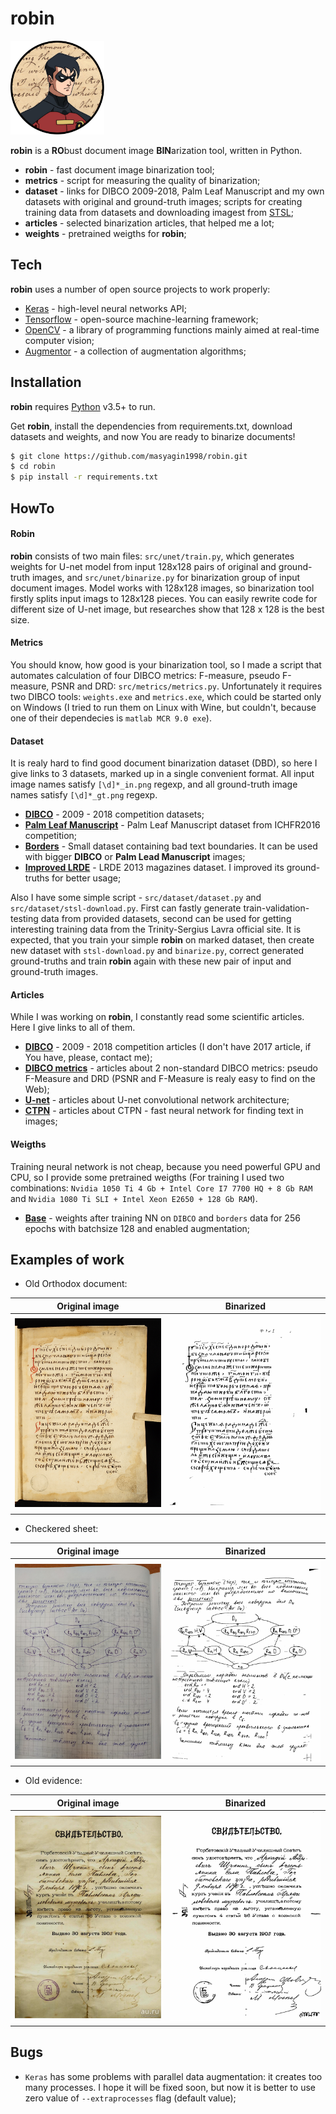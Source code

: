# robin

<img src="static/logo/robin.png" height="150" width="150">

**robin** is a **RO**bust document image **BIN**arization tool, written in Python.

- **robin** - fast document image binarization tool;
- **metrics** - script for measuring the quality of binarization;
- **dataset** - links for DIBCO 2009-2018, Palm Leaf Manuscript and my own datasets with original and ground-truth images; scripts for creating training data from datasets and downloading imagest from [STSL](http://stsl.ru/);
- **articles** - selected binarization articles, that helped me a lot;
- **weights** - pretrained weigths for **robin**;

## Tech

**robin** uses a number of open source projects to work properly:
- [Keras](https://keras.io/) - high-level neural networks API;
- [Tensorflow](https://www.tensorflow.org/) - open-source machine-learning framework;
- [OpenCV](https://opencv.org/) - a library of programming functions mainly aimed at real-time computer vision;
- [Augmentor](https://augmentor.readthedocs.io/en/master/) - a collection of augmentation algorithms;

## Installation

**robin** requires [Python](https://www.python.org/) v3.5+ to run.

Get **robin**, install the dependencies from requirements.txt, download datasets and weights, and now You are ready to binarize documents!

```sh
$ git clone https://github.com/masyagin1998/robin.git
$ cd robin
$ pip install -r requirements.txt
```
## HowTo

#### Robin

**robin** consists of two main files: `src/unet/train.py`, which generates weights for U-net model from input 128x128 pairs of
original and ground-truth images, and `src/unet/binarize.py` for binarization group of input document images. Model works with 128x128 images, so binarization tool firstly splits input imags to 128x128 pieces. You can easily rewrite code for different size of U-net image, but researches show that 128 x 128 is the best size.

#### Metrics

You should know, how good is your binarization tool, so I made a script that automates calculation of four DIBCO metrics: F-measure, pseudo F-measure, PSNR and DRD: `src/metrics/metrics.py`. Unfortunately it requires two DIBCO tools: `weights.exe` and `metrics.exe`, which could be started only on Windows (I tried to run them on Linux with Wine, but couldn't, because one of their dependecies is `matlab MCR 9.0 exe`).

#### Dataset

It is realy hard to find good document binarization dataset (DBD), so here I give links to 3 datasets, marked up in a single convenient format. All input image names satisfy `[\d]*_in.png` regexp, and all ground-truth image names satisfy `[\d]*_gt.png` regexp.

- [**DIBCO**](https://yadi.sk/d/_91feeU21y3riA) - 2009 - 2018 competition datasets;
- [**Palm Leaf Manuscript**](https://yadi.sk/d/sMJxS3IGyTRJEA) - Palm Leaf Manuscript dataset from ICHFR2016 competition;
- [**Borders**](https://yadi.sk/d/p6R8kgPP98BZtw) - Small dataset containing bad text boundaries. It can be used with bigger **DIBCO** or **Palm Lead Manuscript** images;
- [**Improved LRDE**](https://yadi.sk/d/RwRVotFseCl2QA) - LRDE 2013 magazines dataset. I improved its ground-truths for better usage;

Also I have some simple script - `src/dataset/dataset.py` and `src/dataset/stsl-download.py`. First can fastly generate train-validation-testing data from provided datasets, second can be used for getting interesting training data from the Trinity-Sergius Lavra official site. It is expected, that you train your simple **robin** on marked dataset, then create new dataset with `stsl-download.py` and `binarize.py`, correct generated ground-truths and train **robin** again with these new pair of input and ground-truth images.

#### Articles

While I was working on **robin**, I constantly read some scientific articles. Here I give links to all of them.

- [**DIBCO**](https://yadi.sk/d/2AQHWU0eFsyMvA) - 2009 - 2018 competition articles (I don't have 2017 article, if You have, please, contact me);
- [**DIBCO metrics**](https://yadi.sk/d/fO3KN21inP662g) - articles about 2 non-standard DIBCO metrics: pseudo F-Measure and DRD (PSNR and F-Measure is realy easy to find on the Web);
- [**U-net**](https://yadi.sk/i/5NligqxNbUPCYA) - articles about U-net convolutional network architecture; 
- [**CTPN**](https://yadi.sk/i/oiPxuN_a2a02Eg) - articles about CTPN - fast neural network for finding text in images;

#### Weigths

Training neural network is not cheap, because you need powerful GPU and CPU, so I provide some pretrained weigths (For training I used two combinations: `Nvidia 1050 Ti 4 Gb + Intel Core I7 7700 HQ + 8 Gb RAM` and `Nvidia 1080 Ti SLI + Intel Xeon E2650 + 128 Gb RAM`).

- [**Base**](https://yadi.sk/d/rRz3FYrCFGfu4w) - weights after training NN on `DIBCO` and `borders` data for 256 epochs with batchsize 128 and enabled augmentation;

## Examples of work
- Old Orthodox document:

|       Original image           |          Binarized              |
|--------------------------------|---------------------------------|
| ![in](static/examples/01_in.jpg) | ![out](static/examples/01_out.jpg) |

- Checkered sheet:

|       Original image           |          Binarized              |
|--------------------------------|---------------------------------|
| ![in](static/examples/02_in.jpg) | ![out](static/examples/02_out.jpg) |

- Old evidence:

|       Original image           |          Binarized              |
|--------------------------------|---------------------------------|
| ![in](static/examples/03_in.jpg) | ![out](static/examples/03_out.jpg) |

## Bugs
- `Keras` has some problems with parallel data augmentation: it creates too many processes. I hope it will be fixed soon, but now it is better to use zero value of `--extraprocesses` flag (default value);
